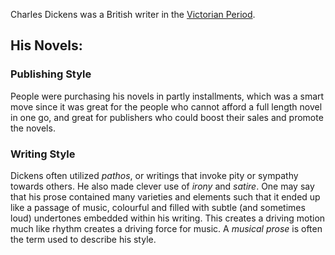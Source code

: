 
Charles Dickens was a British writer in the [Victorian Period](Victorian%20Period).


## His Novels:
### Publishing Style 

People were purchasing his novels in partly installments, which was a smart move since it was great for the people who cannot afford a full length novel in one go, and great for publishers who could boost their sales and promote the novels.


### Writing Style

Dickens often utilized *pathos*, or writings that invoke pity or sympathy towards others.
He also made clever use of *irony* and *satire*. One may say that his prose contained many varieties and elements such that it ended up like a passage of music, colourful and filled with subtle (and sometimes loud) undertones embedded within his writing. This creates a driving motion much like rhythm creates a driving force for music. A *musical prose* is often the term used to describe his style.